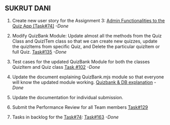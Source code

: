 ## SUKRUT DANI

1. Create new user story for the Assignment 3: [Admin Functionalities to the Quiz App [Task#74]](https://github.com/MUN-COMP6905/project-eteam/issues/74) *-Done*

2. Modify QuizBank Module: Update almost all the methods from the Quiz Class and QuizITem class so that we can create new quizzes, update the quizItems from specific Quiz, and Delete the particular quizItem or full Quiz. [Task#135](https://github.com/MUN-COMP6905/project-eteam/issues/135) *-Done*

3. Test cases for the updated QuizBank Module for both the classes QuizItem and Quiz class [Task #102](https://github.com/MUN-COMP6905/project-eteam/issues/102) *-Done*

4. Update the document explaining QuizBank.mjs module so that everyone will know the updated module working. [Quizbank & DB explanation](https://github.com/MUN-COMP6905/project-eteam/blob/dev/doc/Quizbank%20%26%20DB%20explanation.pdf) *-Done*

5. Update the documentation for individual submission.

6. Submit the Performance Review for all Team members [Task#129](https://github.com/MUN-COMP6905/project-eteam/issues/129)
 
7. Tasks in backlog for the [Task#74](https://github.com/MUN-COMP6905/project-eteam/issues/74): [Task#163](https://github.com/MUN-COMP6905/project-eteam/issues/163) *-Done*
